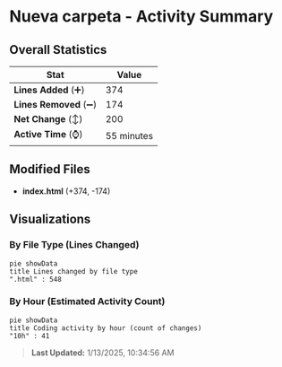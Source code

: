 # Nueva carpeta - Activity Summary 

## Overall Statistics

| Stat                   | Value                                                             |
| ---------------------- | ----------------------------------------------------------------- |
| **Lines Added** (➕)   | 374                                          |
| **Lines Removed** (➖) | 174                                        |
| **Net Change** (↕)    | 200                |
| **Active Time** (⌚)   | 55 minutes |


## Modified Files
- **index.html** (+374, -174)

## Visualizations

### By File Type (Lines Changed)

```mermaid
pie showData
title Lines changed by file type
".html" : 548
```

### By Hour (Estimated Activity Count)

```mermaid
pie showData
title Coding activity by hour (count of changes)
"10h" : 41
```


> **Last Updated:** 1/13/2025, 10:34:56 AM